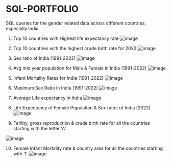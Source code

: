 # SQL-PORTFOLIO
SQL queries for the gender related data across different countries, especially India.

1. Top 10 countries with Highest life expectancy rate
![image](https://user-images.githubusercontent.com/100375430/156816054-73f37b80-cef1-4583-96eb-1cf8e4cb2745.png)

2. Top 10 countries with the highest crude birth rate for 2022
![image](https://user-images.githubusercontent.com/100375430/156818160-56872bf2-6b40-4e78-aec0-18f5a1fc3cb4.png)

3. Sex ratio of India (1991-2022)
![image](https://user-images.githubusercontent.com/100375430/156819338-f22a4109-2d7d-47e4-b315-34c4729e260f.png)

4. Avg mid year population for Male & Female in India (1991-2022)
![image](https://user-images.githubusercontent.com/100375430/156870324-ba3a8ba2-30d1-47c7-bc3e-578c35afb1d0.png)

5. Infant Mortality Rates for India (1991-2022)
![image](https://user-images.githubusercontent.com/100375430/156870527-1d82bfe2-421e-4e53-95fe-cf507e63efb6.png)

6. Maximum Sex Ratio in India (1991-2022)
![image](https://user-images.githubusercontent.com/100375430/156870815-af2232ea-ce78-4ff3-8527-bc5e76478a52.png)

7. Average Life expectancy in India
![image](https://user-images.githubusercontent.com/100375430/156870902-3ce1fcce-183a-475d-ba3e-acb2be614068.png)

8. Life Expectancy of Female Population & Sex ratio; of India (2022)
![image](https://user-images.githubusercontent.com/100375430/156871799-a5456004-04fb-42ea-924b-31cc5850fa7e.png)

9. Ferility, gross reproduction & crude birth rate for all the countries starting with the letter 'A'

 ![image](https://user-images.githubusercontent.com/100375430/156871927-b657969f-d52f-4f20-ab26-f3a6303a0d31.png)

10. Female Infant Mortality rate & country area for all the countries starting with 'I'
![image](https://user-images.githubusercontent.com/100375430/156872195-c5c57fb4-2c8c-4082-9a25-a575c4346df2.png)

